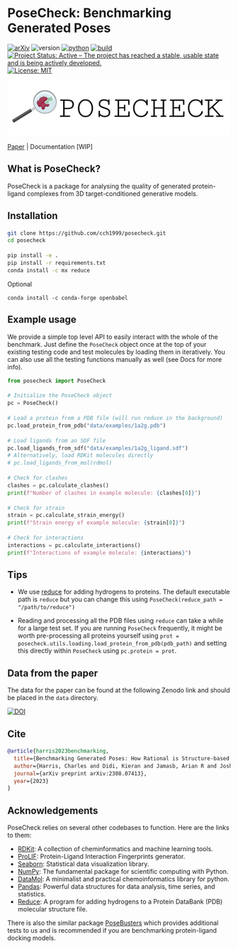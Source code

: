 # PoseCheck: Benchmarking Generated Poses


[![arXiv](https://img.shields.io/badge/arXiv-2308.07413-b31b1b.svg)](https://arxiv.org/abs/2308.07413)
![version](https://img.shields.io/badge/version-1.1-blue)
[![python](https://img.shields.io/badge/-Python_3.8_%7C_3.9_%7C_3.10_%7C_3.11-blue?logo=python&logoColor=white)](https://github.com/pre-commit/pre-commit)
[![build](https://github.com/cch1999/posecheck/actions/workflows/tests.yaml/badge.svg?branch=main)](https://github.com/cch1999/posecheck/actions/workflows/tests.yaml)
[![Project Status: Active – The project has reached a stable, usable state and is being actively developed.](https://www.repostatus.org/badges/latest/active.svg)](https://www.repostatus.org/#active)
[![License: MIT](https://img.shields.io/badge/License-MIT-yellow.svg)](https://opensource.org/licenses/MIT)

<p align="center">
  <a href="">
    <img src="data/posecheck_logo.png" width="800"/>
  </a>
</p>

 [Paper](https://arxiv.org/abs/2308.07413) | Documentation [WIP]

## What is PoseCheck?

PoseCheck is a package for analysing the quality of generated protein-ligand complexes from 3D target-conditioned generative models.

<!-- # ## Why use PoseCheck?
#
#
#
# <p align="center">
#   <a href="https://www.graphein.ai/#gh-light-mode-only">
#     <img src="notebooks/figs/ours.png"/>
#   </a>
# </p> -->

## Installation

```bash
git clone https://github.com/cch1999/posecheck.git
cd posecheck

pip install -e .
pip install -r requirements.txt
conda install -c mx reduce
```

Optional

```
conda install -c conda-forge openbabel
```

## Example usage

We provide a simple top level API to easily interact with the whole of the benchmark. Just define the `PoseCheck` object once at the top of your existing testing code and test molecules by loading them in iteratively. You can also use all the testing functions manually as well (see Docs for more info).

```python
from posecheck import PoseCheck

# Initialize the PoseCheck object
pc = PoseCheck()

# Load a protein from a PDB file (will run reduce in the background)
pc.load_protein_from_pdb("data/examples/1a2g.pdb")

# Load ligands from an SDF file
pc.load_ligands_from_sdf("data/examples/1a2g_ligand.sdf")
# Alternatively, load RDKit molecules directly
# pc.load_ligands_from_mol(rdmol)

# Check for clashes
clashes = pc.calculate_clashes()
print(f"Number of clashes in example molecule: {clashes[0]}")

# Check for strain
strain = pc.calculate_strain_energy()
print(f"Strain energy of example molecule: {strain[0]}")

# Check for interactions
interactions = pc.calculate_interactions()
print(f"Interactions of example molecule: {interactions}")
```

## Tips

- We use [reduce](https://github.com/rlabduke/reduce) for adding hydrogens to proteins. The default executable path is `reduce` but you can change this using `PoseCheck(reduce_path = "/path/to/reduce")`

- Reading and processing all the PDB files using `reduce` can take a while for a large test set. If you are running `PoseCheck` frequently, it might be worth pre-processing all proteins yourself using `prot = posecheck.utils.loading.load_protein_from_pdb(pdb_path)` and setting this directly within `PoseCheck` using `pc.protein = prot`.

## Data from the paper


The data for the paper can be found at the following Zenodo link and should be placed in the `data` directory.

[![DOI](https://zenodo.org/badge/DOI/10.5281/zenodo.10208912.svg)](https://doi.org/10.5281/zenodo.10208912)


## Cite

```bibtex
@article{harris2023benchmarking,
  title={Benchmarking Generated Poses: How Rational is Structure-based Drug Design with Generative Models?},
  author={Harris, Charles and Didi, Kieran and Jamasb, Arian R and Joshi, Chaitanya K and Mathis, Simon V and Lio, Pietro and Blundell, Tom},
  journal={arXiv preprint arXiv:2308.07413},
  year={2023}
}
```

## Acknowledgements

PoseCheck relies on several other codebases to function. Here are the links to them:

- [RDKit](https://github.com/rdkit/rdkit): A collection of cheminformatics and machine learning tools.
- [ProLIF](https://github.com/chemosim-lab/ProLIF): Protein-Ligand Interaction Fingerprints generator.
- [Seaborn](https://github.com/mwaskom/seaborn): Statistical data visualization library.
- [NumPy](https://github.com/numpy/numpy): The fundamental package for scientific computing with Python.
- [DataMol](https://github.com/datamol-org/datamol): A minimalist and practical chemoinformatics library for python.
- [Pandas](https://github.com/pandas-dev/pandas): Powerful data structures for data analysis, time series, and statistics.
- [Reduce](https://github.com/rlabduke/reduce): A program for adding hydrogens to a Protein DataBank (PDB) molecular structure file.

There is also the similar package [PoseBusters](https://github.com/maabuu/posebusters) which provides additional tests to us and is recommended if you are benchmarking protein-ligand docking models.
